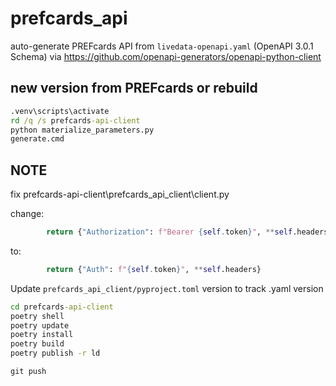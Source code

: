 # prefcards_api

auto-generate PREFcards API from `livedata-openapi.yaml` (OpenAPI 3.0.1 Schema) via https://github.com/openapi-generators/openapi-python-client

## new version from PREFcards or rebuild

```cmd
.venv\scripts\activate
rd /q /s prefcards-api-client
python materialize_parameters.py
generate.cmd
 ```
## NOTE

fix prefcards-api-client\prefcards_api_client\client.py

change:

```python
        return {"Authorization": f"Bearer {self.token}", **self.headers}
```
to:

```python
        return {"Auth": f"{self.token}", **self.headers}
```

Update `prefcards_api_client/pyproject.toml` version to track .yaml version


```cmd
cd prefcards-api-client
poetry shell
poetry update
poetry install
poetry build
poetry publish -r ld

git push
 ```
